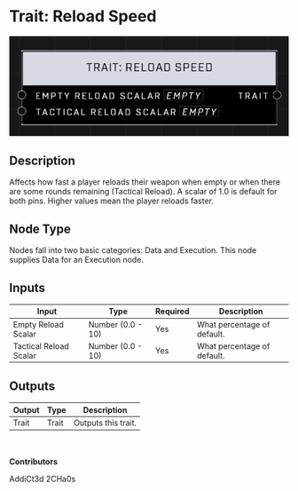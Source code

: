 # Trait: Reload Speed
![](../../../.gitbook/assets/trait-reload-speed.png)

## Description
Affects how fast a player reloads their weapon when empty or when there are some rounds remaining (Tactical Reload). A scalar of 1.0 is default for both pins. Higher values mean the player reloads faster.

## Node Type
Nodes fall into two basic categories: Data and Execution. This node supplies Data for an Execution node.

## Inputs
| Input | Type | Required | Description |
|------------------|------------------|----------|--------------------------------------------------------------|
| Empty Reload Scalar | Number (0.0 - 10) | Yes | What percentage of default. |
| Tactical Reload Scalar | Number (0.0 - 10) | Yes | What percentage of default. |

## Outputs
| Output | Type | Description |
|------------------|------------------|--------------------------------------------------------------|
| Trait | Trait | Outputs this trait. |

\
\
**Contributors**

AddiCt3d 2CHa0s
